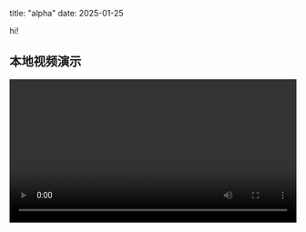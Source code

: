title: "alpha"
date: 2025-01-25


hi!

## 本地视频演示
<video controls width="100%">
  <source src="/assets/videos/1st.mov" type="video/mov">
</video>
